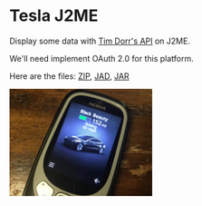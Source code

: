 # Tesla J2ME 

Display some data with [Tim Dorr's API](https://tesla-api.timdorr.com) on J2ME.

We'll need implement OAuth 2.0 for this platform.

Here are the files:
[ZIP](https://raw.githubusercontent.com/woodie/Tesla-J2ME/master/dist/Tesla-J2ME.zip),
[JAD](https://raw.githubusercontent.com/woodie/Tesla-J2ME/master/dist/Tesla-J2ME.jad),
[JAR](https://raw.githubusercontent.com/woodie/Tesla-J2ME/master/dist/Tesla-J2ME.jar)

<img width="50%" src="https://raw.githubusercontent.com/woodie/Tesla-J2ME/master/docs/main.jpg" valign="top">
